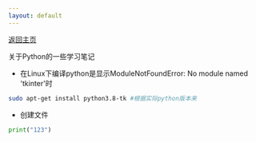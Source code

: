 ```yaml
---
layout: default
---
```


[返回主页](https://luofaming.github.io/)

关于Python的一些学习笔记

* 在Linux下编译python是显示ModuleNotFoundError: No module named 'tkinter'时
``` bash
sudo apt-get install python3.8-tk #根据实际python版本来
```

* 创建文件
``` python
print("123")
```
